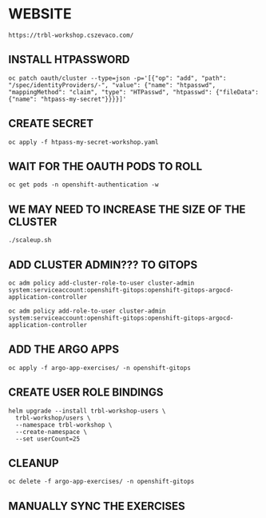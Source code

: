 # WEBSITE

``` https://trbl-workshop.cszevaco.com/ ```

## INSTALL HTPASSWORD
```oc patch oauth/cluster --type=json -p='[{"op": "add", "path": "/spec/identityProviders/-", "value": {"name": "htpasswd", "mappingMethod": "claim", "type": "HTPasswd", "htpasswd": {"fileData": {"name": "htpass-my-secret"}}}}]'```

## CREATE SECRET
```oc apply -f htpass-my-secret-workshop.yaml```

## WAIT FOR THE OAUTH PODS TO ROLL
```oc get pods -n openshift-authentication -w```

## WE MAY NEED TO INCREASE THE SIZE OF THE CLUSTER
```./scaleup.sh```

## ADD CLUSTER ADMIN??? TO GITOPS
```
oc adm policy add-cluster-role-to-user cluster-admin system:serviceaccount:openshift-gitops:openshift-gitops-argocd-application-controller

oc adm policy add-role-to-user cluster-admin system:serviceaccount:openshift-gitops:openshift-gitops-argocd-application-controller
```

## ADD THE ARGO APPS
``` oc apply -f argo-app-exercises/ -n openshift-gitops ```

## CREATE USER ROLE BINDINGS
```
helm upgrade --install trbl-workshop-users \
  trbl-workshop/users \
  --namespace trbl-workshop \
  --create-namespace \
  --set userCount=25
```

## CLEANUP
```
oc delete -f argo-app-exercises/ -n openshift-gitops
```

## MANUALLY SYNC THE EXERCISES